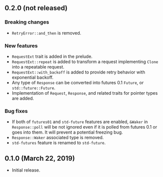 0.2.0 (not released)
--------------------

### Breaking changes

 - `RetryError::and_then` is removed.

### New features

 - `RequestExt` trait is added in the prelude.
 - `RequestExt::repeat` is added to transform a request implementing `Clone`
   into a repeatable request.
 - `RequestExt::with_backoff` is added to provide retry behavior with
   exponential backoff.
 - Any type of `Response` can be converted into futures 0.1 `Future`, or
   `std::future::Future`.
 - Implementation of `Request`, `Response`, and related traits for pointer
   types are added.

### Bug fixes

 - If both of `futures01` and `std-future` features are enabled, `&Waker` in
   `Response::poll` will be not ignored even if it is polled from futures 0.1
   or goes into them. It will prevent a potential freezing bug.
 - `Response::Waker` associated type is removed.
 - `std-futures` feature is renamed to `std-future`.

0.1.0 (March 22, 2019)
----------------------

 - Initial release.
